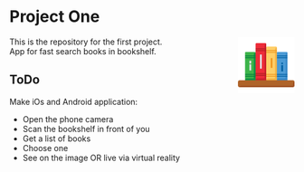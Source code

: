# Project One
<img align="right" width="100" height="100" src="/images/readme.png">

<p>This is the repository for the first project. <br> 
App for fast search books in bookshelf.</p>

## ToDo
Make iOs and Android application:
<ul>
  <li>Open the phone camera</li>
  <li>Scan the bookshelf in front of you</li>
  <li>Get a list of books</li>
  <li>Choose one</li>
  <li>See on the image OR live via virtual reality</li>
</ul>
